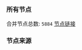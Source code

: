 ### 所有节点
合并节点总数: `5884`
[节点链接](https://github.com/rzhy1/33/raw/master/sub/sub_merge_base64.txt)

### 节点来源

